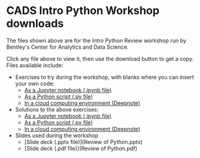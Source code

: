 # CADS Intro Python Workshop downloads

The files shown above are for the Intro Python Review workshop run by Bentley's Center for Analytics and Data Science.

Click any file above to view it, then use the download button to get a copy.  Files available include:

 * Exercises to try during the workshop, with blanks where you can insert your own code:
    * [As a Jupyter notebook (.ipynb file)](exercises.ipynb)
    * [As a Python script (.py file)](exercises.py)
    * [In a cloud computing environment (Deepnote)](https://deepnote.com/workspace/nathan-carter-5a5db1c2-f0f8-4f8c-a426-70cd9d6fae6c/project/CADS-Python-Review-Exercises-1fe19613-082d-46e8-8ca3-3da0445b20b2/%2Fexercises.ipynb)
 * Solutions to the above exercises:
    * [As a Jupyter notebook (.ipynb file)](exercises-with-solutions.ipynb)
    * [As a Python script (.py file)](exercises-with-solutions.py)
    * [In a cloud computing environment (Deepnote)](https://deepnote.com/workspace/nathan-carter-5a5db1c2-f0f8-4f8c-a426-70cd9d6fae6c/project/CADS-Python-Review-Exercises-1fe19613-082d-46e8-8ca3-3da0445b20b2/%2Fexercises-with-solutions.ipynb)
 * Slides used during the workshop
    * [Slide deck (.pptx file)](Review of Python.pptx)
    * [Slide deck (.pdf file)](Review of Python.pdf)
